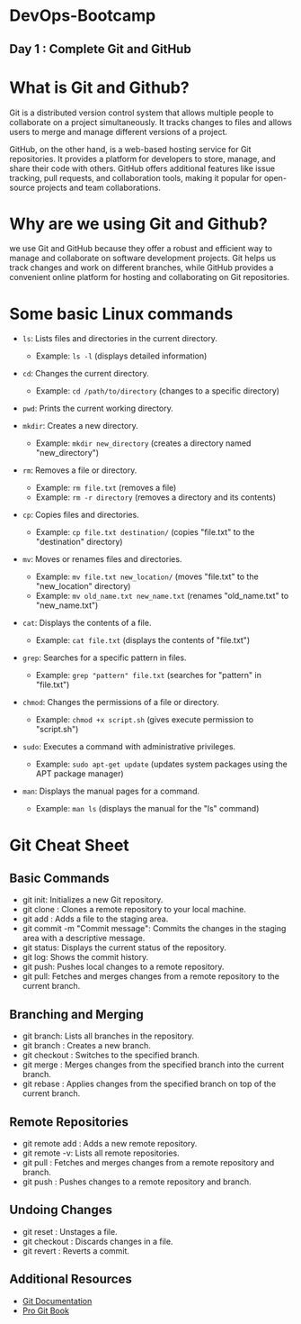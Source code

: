 # DevOps-Bootcamp

## Day 1 : Complete Git and GitHub

# What is Git and Github?
Git is a distributed version control system that allows multiple people to collaborate on a project simultaneously. It tracks changes to files and allows users to merge and manage different versions of a project.

GitHub, on the other hand, is a web-based hosting service for Git repositories. It provides a platform for developers to store, manage, and share their code with others. GitHub offers additional features like issue tracking, pull requests, and collaboration tools, making it popular for open-source projects and team collaborations.

# Why are we using Git and Github?
we use Git and GitHub because they offer a robust and efficient way to manage and collaborate on software development projects. Git helps us track changes and work on different branches, while GitHub provides a convenient online platform for hosting and collaborating on Git repositories.

# Some basic Linux commands

- `ls`: Lists files and directories in the current directory.
   - Example: `ls -l` (displays detailed information)

- `cd`: Changes the current directory.
   - Example: `cd /path/to/directory` (changes to a specific directory)

- `pwd`: Prints the current working directory.

- `mkdir`: Creates a new directory.
   - Example: `mkdir new_directory` (creates a directory named "new_directory")

- `rm`: Removes a file or directory.
   - Example: `rm file.txt` (removes a file)
   - Example: `rm -r directory` (removes a directory and its contents)

- `cp`: Copies files and directories.
   - Example: `cp file.txt destination/` (copies "file.txt" to the "destination" directory)

- `mv`: Moves or renames files and directories.
   - Example: `mv file.txt new_location/` (moves "file.txt" to the "new_location" directory)
   - Example: `mv old_name.txt new_name.txt` (renames "old_name.txt" to "new_name.txt")

- `cat`: Displays the contents of a file.
   - Example: `cat file.txt` (displays the contents of "file.txt")

- `grep`: Searches for a specific pattern in files.
   - Example: `grep "pattern" file.txt` (searches for "pattern" in "file.txt")

- `chmod`: Changes the permissions of a file or directory.
   - Example: `chmod +x script.sh` (gives execute permission to "script.sh")

- `sudo`: Executes a command with administrative privileges.
   - Example: `sudo apt-get update` (updates system packages using the APT package manager)

- `man`: Displays the manual pages for a command.
   - Example: `man ls` (displays the manual for the "ls" command)

# Git Cheat Sheet

## Basic Commands

- git init: Initializes a new Git repository.
- git clone <repository>: Clones a remote repository to your local machine.
- git add <file>: Adds a file to the staging area.
- git commit -m "Commit message": Commits the changes in the staging area with a descriptive message.
- git status: Displays the current status of the repository.
- git log: Shows the commit history.
- git push: Pushes local changes to a remote repository.
- git pull: Fetches and merges changes from a remote repository to the current branch.

## Branching and Merging

- git branch: Lists all branches in the repository.
- git branch <branch-name>: Creates a new branch.
- git checkout <branch-name>: Switches to the specified branch.
- git merge <branch-name>: Merges changes from the specified branch into the current branch.
- git rebase <branch-name>: Applies changes from the specified branch on top of the current branch.

## Remote Repositories

- git remote add <remote-name> <remote-url>: Adds a new remote repository.
- git remote -v: Lists all remote repositories.
- git pull <remote-name> <branch-name>: Fetches and merges changes from a remote repository and branch.
- git push <remote-name> <branch-name>: Pushes changes to a remote repository and branch.

## Undoing Changes

- git reset <file>: Unstages a file.
- git checkout <file>: Discards changes in a file.
- git revert <commit>: Reverts a commit.

## Additional Resources

- [Git Documentation](https://git-scm.com/doc)
- [Pro Git Book](https://git-scm.com/book)
